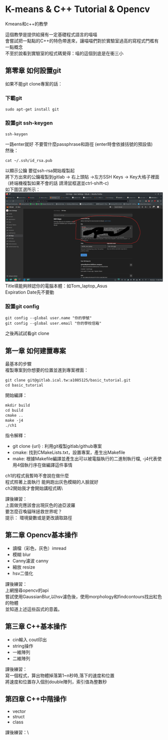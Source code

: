 # K-means & C++ Tutorial & Opencv

Kmeans和c++的教學

這個教學是提供給擁有一定基礎程式語言的喵喵\
會嘗試把一點點的C++的特色帶進來，讓喵喵們對於實驗室過高的寫程式門檻有一點概念\
不至於說看到實驗室的程式碼覺得：喵的這個到底是在衝三小

## 第零章 如何設置git

如果不能git clone專案的話：
### 下載git

```
sudo apt-get install git
```

### 設置git ssh-keygen

```
ssh-keygen
```
一路enter就好 不要管什麼passphrase和路徑 (enter時會依據括號的預設值)\
然後：

```
cat ~/.ssh/id_rsa.pub
```
以顯示公鑰 要從ssh-rsa開始複製起 \
將下方出來的公鑰複製到gitlab -> 右上頭貼 ->左方SSH Keys -> Key大格子裡面 \
（終端機複製如果不會的話 請滑鼠框選並ctrl-shift-c) \
如下圖匡選所示：\
![ssh_ui](pic/ssh_ui.png)
Title填能夠辨認你的電腦本體：如Tom_laptop_Asus \
Expiration Date先不要動

### 設置git config

```
git config --global user.name "你的學號"
git config --global user.email "你的學校信箱"
```
之後再試試看git clone

## 第一章 如何建置專案

最基本的步驟\
複製專案到你想要的位置並進到專案裡面：

```
git clone git@gitlab.ical.tw:a1085125/basic_tutorial.git
cd basic_tutorial
```
開始編譯：

```
mkdir build
cd build
cmake ..
make -j4
./ch1
```

指令解釋：
- git clone {url} : 利用git複製gitlab/github專案
- cmake: 找到CMakeLists.txt，設置專案，產生出Makefile
- make: 根據Makefile編譯並產生出可以被電腦執行的二進制執行檔, -j4代表使用4個執行序在做編譯這件事情

ch1的程式我暫時不會說在做什麼\
程式照著上面執行 能夠跑出灰色模糊的人臉就好\
ch2開始我才會開始講程式碼\

課後練習：\
上面做完應該會出現灰色的迪亞波羅\
要怎麼召喚貓咪拯救世界呢？\
提示：
環境變數或是更改讀取路徑

## 第二章 Opencv基本操作

- 讀檔（彩色，灰色）imread
- 模糊 blur
- Canny濾波 canny
- 縮放 resize
- hsv二值化

課後練習：\
上網搜尋opencv的api\
嘗試使用GaussianBlur,以hsv濾色後，使用morphology和findcontours找出紅色的物體\
並知道上述這些函式的意義。

## 第三章 C++基本操作

- cin輸入 cout印出
- string操作
- 一維陣列
- 二維陣列

課後練習：\
寫一個程式，算出物體掉落第1~n秒時,落下的速度和位置\
將速度和位置存入個別double陣列，索引值為整數秒

## 第四章 C++中階操作

- vector
- struct
- class

課後練習：\
